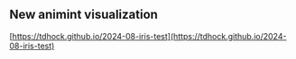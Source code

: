 ## New animint visualization
[https://tdhock.github.io/2024-08-iris-test](https://tdhock.github.io/2024-08-iris-test)


